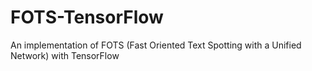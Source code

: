 # FOTS-TensorFlow
An implementation of FOTS (Fast Oriented Text Spotting with a Unified Network) with TensorFlow
